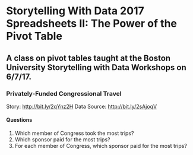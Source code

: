 # Storytelling With Data 2017 Spreadsheets II: The Power of the Pivot Table
## A class on pivot tables taught at the Boston University Storytelling with Data Workshops on 6/7/17.

### Privately-Funded Congressional Travel
Story: http://bit.ly/2qYnz2H
Data Source: http://bit.ly/2sAjoqV
#### Questions
1. Which member of Congress took the most trips?
2. Which sponsor paid for the most trips?
3. For each member of Congress, which sponsor paid for the most trips?
